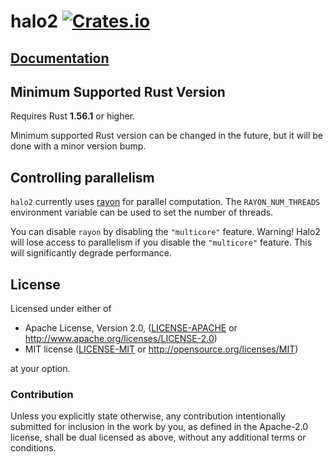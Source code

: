 # halo2 [![Crates.io](https://img.shields.io/crates/v/halo2.svg)](https://crates.io/crates/halo2) #

## [Documentation](https://docs.rs/halo2)

## Minimum Supported Rust Version

Requires Rust **1.56.1** or higher.

Minimum supported Rust version can be changed in the future, but it will be done with a
minor version bump.

## Controlling parallelism

`halo2` currently uses [rayon](https://github.com/rayon-rs/rayon) for parallel computation.
The `RAYON_NUM_THREADS` environment variable can be used to set the number of threads.

You can disable `rayon` by disabling the `"multicore"` feature.
Warning! Halo2 will lose access to parallelism if you disable the `"multicore"` feature.
This will significantly degrade performance.

## License

Licensed under either of

 * Apache License, Version 2.0, ([LICENSE-APACHE](LICENSE-APACHE) or
   http://www.apache.org/licenses/LICENSE-2.0)
 * MIT license ([LICENSE-MIT](LICENSE-MIT) or http://opensource.org/licenses/MIT)

at your option.

### Contribution

Unless you explicitly state otherwise, any contribution intentionally
submitted for inclusion in the work by you, as defined in the Apache-2.0
license, shall be dual licensed as above, without any additional terms or
conditions.
